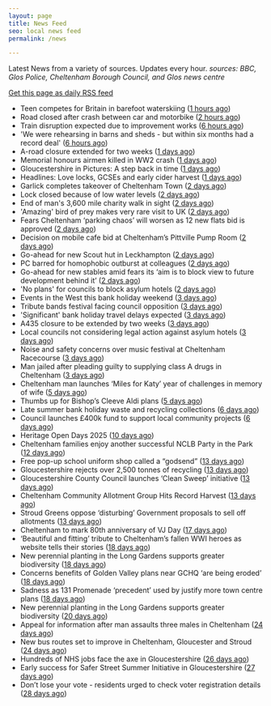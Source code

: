 ```yaml
---
layout: page
title: News Feed
seo: local news feed
permalink: /news

---
```


Latest News from a variety of sources. Updates every hour.
_sources: BBC, Glos Police, Cheltenham Borough Council, and Glos news centre_

[Get this page as daily RSS feed](/daily.rss)

<!-- news_marker starts -->
- Teen competes for Britain in barefoot waterskiing ([1 hours ago](https://www.bbc.com/news/articles/cn5e9p31yg4o?at_medium=RSS&at_campaign=rss))
- Road closed after crash between car and motorbike ([2 hours ago](https://www.bbc.com/news/articles/c9vd22kp732o?at_medium=RSS&at_campaign=rss))
- Train disruption expected due to improvement works ([6 hours ago](https://www.bbc.com/news/articles/cx29e22y4l5o?at_medium=RSS&at_campaign=rss))
- 'We were rehearsing in barns and sheds - but within six months had a record deal' ([6 hours ago](https://www.bbc.com/news/articles/c80dj0142e5o?at_medium=RSS&at_campaign=rss))
- A-road closure extended for two weeks ([1 days ago](https://www.bbc.com/news/articles/cpqv3lynex4o?at_medium=RSS&at_campaign=rss))
- Memorial honours airmen killed in WW2 crash ([1 days ago](https://www.bbc.com/news/articles/c39d2pymj12o?at_medium=RSS&at_campaign=rss))
- Gloucestershire in Pictures: A step back in time ([1 days ago](https://www.bbc.com/news/articles/cpdjy77n083o?at_medium=RSS&at_campaign=rss))
- Headlines: Love locks, GCSEs and early cider harvest ([1 days ago](https://www.bbc.com/news/articles/czd070ny8gyo?at_medium=RSS&at_campaign=rss))
- Garlick completes takeover of Cheltenham Town ([2 days ago](https://www.bbc.com/sport/football/articles/clymmvjj263o?at_medium=RSS&at_campaign=rss))
- Lock closed because of low water levels ([2 days ago](https://www.bbc.com/news/articles/cvgpl0lv051o?at_medium=RSS&at_campaign=rss))
- End of man's 3,600 mile charity walk in sight ([2 days ago](https://www.bbc.com/news/articles/cm21kjzg1x1o?at_medium=RSS&at_campaign=rss))
- 'Amazing' bird of prey makes very rare visit to UK ([2 days ago](https://www.bbc.com/news/articles/c14g20k203no?at_medium=RSS&at_campaign=rss))
- Fears Cheltenham ‘parking chaos’ will worsen as 12 new flats bid is approved ([2 days ago](https://gloucesternewscentre.co.uk/fears-cheltenham-parking-chaos-will-worsen-as-12-new-flats-bid-is-approved/))
- Decision on mobile cafe bid at Cheltenham’s Pittville Pump Room ([2 days ago](https://gloucesternewscentre.co.uk/decision-on-mobile-cafe-bid-at-cheltenhams-pittville-pump-room/))
- Go-ahead for new Scout hut in Leckhampton ([2 days ago](https://gloucesternewscentre.co.uk/go-ahead-for-new-scout-hut-in-leckhampton/))
- PC barred for homophobic outburst at colleagues ([2 days ago](https://www.bbc.com/news/articles/ckglpzlevg3o?at_medium=RSS&at_campaign=rss))
- Go-ahead for new stables amid fears its ‘aim is to block view to future development behind it’ ([2 days ago](https://gloucesternewscentre.co.uk/go-ahead-for-new-stables-amid-fears-its-aim-is-to-block-view-to-future-development-behind-it/))
- 'No plans' for councils to block asylum hotels ([2 days ago](https://www.bbc.com/news/articles/cn85d87lw8xo?at_medium=RSS&at_campaign=rss))
- Events in the West this bank holiday weekend ([3 days ago](https://www.bbc.com/news/articles/cvgn1yk973po?at_medium=RSS&at_campaign=rss))
- Tribute bands festival facing council opposition ([3 days ago](https://www.bbc.com/news/articles/cr4e1qzxp55o?at_medium=RSS&at_campaign=rss))
- 'Significant' bank holiday travel delays expected ([3 days ago](https://www.bbc.com/news/articles/cn72j55m2y2o?at_medium=RSS&at_campaign=rss))
- A435 closure to be extended by two weeks ([3 days ago](https://gloucesternewscentre.co.uk/a435-closure-to-be-extended-by-two-weeks/))
- Local councils not considering legal action against asylum hotels ([3 days ago](https://gloucesternewscentre.co.uk/local-councils-not-considering-legal-action-against-asylum-hotels/))
- Noise and safety concerns over music festival at Cheltenham Racecourse ([3 days ago](https://gloucesternewscentre.co.uk/noise-and-safety-concerns-over-music-festival-at-cheltenham-racecourse/))
- Man jailed after pleading guilty to supplying class A drugs in Cheltenham ([3 days ago](https://gloucesternewscentre.co.uk/man-jailed-after-pleading-guilty-to-supplying-class-a-drugs-in-cheltenham/))
- Cheltenham man launches ‘Miles for Katy’ year of challenges in memory of wife ([5 days ago](https://gloucesternewscentre.co.uk/cheltenham-man-launches-miles-for-katy-year-of-challenges-in-memory-of-wife/))
- Thumbs up for Bishop’s Cleeve Aldi plans ([5 days ago](https://gloucesternewscentre.co.uk/thumbs-up-for-bishops-cleeve-aldi-plans/))
- Late summer bank holiday waste and recycling collections ([6 days ago](https://www.cheltenham.gov.uk/news/article/3042/late_summer_bank_holiday_waste_and_recycling_collections))
- Council launches £400k fund to support local community projects ([6 days ago](https://gloucesternewscentre.co.uk/council-launches-400k-fund-to-support-local-community-projects/))
- Heritage Open Days 2025 ([10 days ago](https://www.cheltenham.gov.uk/news/article/3041/heritage_open_days_2025))
- Cheltenham families enjoy another successful NCLB Party in the Park ([12 days ago](https://www.cheltenham.gov.uk/news/article/3040/cheltenham_families_enjoy_another_successful_nclb_party_in_the_park))
- Free pop-up school uniform shop called a “godsend” ([13 days ago](https://www.bbc.co.uk/sounds/play/p0lwhv8j?at_medium=RSS&at_campaign=rss))
- Gloucestershire rejects over 2,500 tonnes of recycling ([13 days ago](https://www.bbc.co.uk/sounds/play/p0lwhp89?at_medium=RSS&at_campaign=rss))
- Gloucestershire County Council launches ‘Clean Sweep’ initiative ([13 days ago](https://gloucesternewscentre.co.uk/gloucestershire-county-council-launches-clean-sweep-initiative/))
- Cheltenham Community Allotment Group Hits Record Harvest ([13 days ago](https://gloucesternewscentre.co.uk/cheltenham-community-allotment-group-hits-record-harvest/))
- Stroud Greens oppose ‘disturbing’ Government proposals to sell off allotments ([13 days ago](https://gloucesternewscentre.co.uk/stroud-greens-oppose-disturbing-government-proposals-to-sell-off-allotments/))
- Cheltenham to mark 80th anniversary of VJ Day ([17 days ago](https://www.cheltenham.gov.uk/news/article/3039/cheltenham_to_mark_80th_anniversary_of_vj_day))
- ‘Beautiful and fitting’ tribute to Cheltenham’s fallen WWI heroes as website tells their stories ([18 days ago](https://gloucesternewscentre.co.uk/beautiful-and-fitting-tribute-to-cheltenhams-fallen-wwi-heroes-as-website-tells-their-stories/))
- New perennial planting in the Long Gardens supports greater biodiversity ([18 days ago](https://gloucesternewscentre.co.uk/new-perennial-planting-in-the-long-gardens-supports-greater-biodiversity/))
- Concerns benefits of Golden Valley plans near GCHQ ‘are being eroded’ ([18 days ago](https://gloucesternewscentre.co.uk/concerns-benefits-of-golden-valley-plans-near-gchq-are-being-eroded/))
- Sadness as 131 Promenade ‘precedent’ used by justify more town centre plans ([18 days ago](https://gloucesternewscentre.co.uk/sadness-as-131-promenade-precedent-used-by-justify-more-town-centre-plans/))
- New perennial planting in the Long Gardens supports greater biodiversity ([20 days ago](https://www.cheltenham.gov.uk/news/article/3038/new_perennial_planting_in_the_long_gardens_supports_greater_biodiversity))
- Appeal for information after man assaults three males in Cheltenham ([24 days ago](https://gloucesternewscentre.co.uk/appeal-for-information-after-man-assaults-three-males-in-cheltenham/))
- New bus routes set to improve in Cheltenham, Gloucester and Stroud ([24 days ago](https://gloucesternewscentre.co.uk/new-bus-routes-set-to-improve-in-cheltenham-gloucester-and-stroud/))
- Hundreds of NHS jobs face the axe in Gloucestershire ([26 days ago](https://gloucesternewscentre.co.uk/hundreds-of-nhs-jobs-face-the-axe-in-gloucestershire/))
- Early success for Safer Street Summer Initiative in Gloucestershire ([27 days ago](https://gloucesternewscentre.co.uk/early-success-for-safer-street-summer-initiative-in-gloucestershire/))
- Don’t lose your vote - residents urged to check voter registration details ([28 days ago](https://www.cheltenham.gov.uk/news/article/3037/dont_lose_your_vote_-_residents_urged_to_check_voter_registration_details))

<!-- news_marker ends -->
